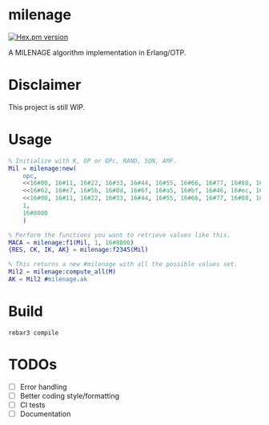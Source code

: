 # milenage

[![Hex.pm version](https://img.shields.io/hexpm/v/milenage.svg)](https://hex.pm/packages/milenage)

A MILENAGE algorithm implementation in Erlang/OTP.

# Disclaimer

This project is still WIP.

# Usage

```erlang
% Initialize with K, OP or OPc, RAND, SQN, AMF. 
Mil = milenage:new(
    opc, 
    <<16#00, 16#11, 16#22, 16#33, 16#44, 16#55, 16#66, 16#77, 16#88, 16#99, 16#aa, 16#bb, 16#cc, 16#dd, 16#ee, 16#ff>>,
    <<16#62, 16#e7, 16#5b, 16#8d, 16#6f, 16#a5, 16#bf, 16#46, 16#ec, 16#87, 16#a9, 16#27, 16#6f, 16#9d, 16#f5, 16#4d>>,
    <<16#00, 16#11, 16#22, 16#33, 16#44, 16#55, 16#66, 16#77, 16#88, 16#99, 16#aa, 16#bb, 16#cc, 16#dd, 16#ee, 16#ff>>,
    1,
    16#8000
    )

% Perform the functions you want to retrieve values like this.
MACA = milenage:f1(Mil, 1, 16#8000)
{RES, CK, IK, AK} = milenage:f2345(Mil)

% This returns a new #milenage with all the possible values set.
Mil2 = milenage:compute_all(M)
AK = Mil2 #milenage.ak
```

# Build

```
rebar3 compile
```

# TODOs

- [ ] Error handling
- [ ] Better coding style/formatting
- [ ] CI tests
- [ ] Documentation
